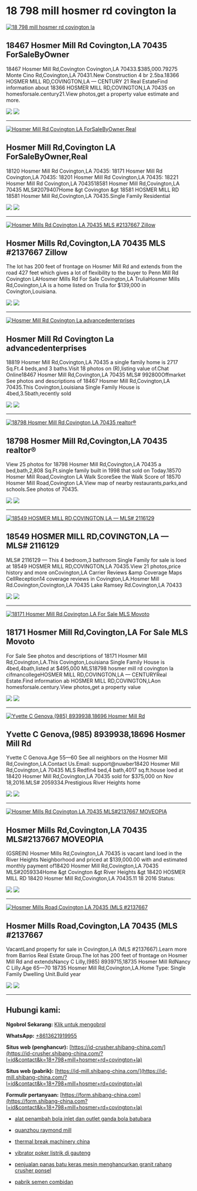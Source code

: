 # 18 798 mill hosmer rd covington la

<a href="https://swt.shibang-china.com/?l=id&img&k=18+798+mill+hosmer+rd+covington+la" target="_blank">![18 798 mill hosmer rd covington la](http://static.shibang-china.com/all-800x300/642.jpg)</a>

## 18467 Hosmer Mill Rd Covington,LA 70435 ForSaleByOwner
18467 Hosmer Mill Rd,Covington Covington,LA 70433.$385,000.79275 Monte Cino Rd,Covington,LA 70431.New Construction 4 br 2.5ba.18366 HOSMER MILL RD,COVINGTON,LA — CENTURY 21 Real EstateFind information about 18366 HOSMER MILL RD,COVINGTON,LA 70435 on homesforsale.century21.View photos,get a property value estimate and more.


<a href="https://whatsapp.shibangsoft.com/WhatsApp.php" target="_blank" title="WhatsApp">![](http://static.shibang-china.com/icon/whatsapp.png)</a> <a href="https://swt.shibang-china.com/?l=id&icon&k=18+798+mill+hosmer+rd+covington+la" target="_blank">![](http://static.shibang-china.com/icon/chat-id.png)</a>

---

<a href="https://swt.shibang-china.com/?l=id&img&k=18+798+mill+hosmer+rd+covington+la" target="_blank">![Hosmer Mill Rd,Covington LA ForSaleByOwner,Real](http://static.shibang-china.com/all-800x300/139.jpg)</a>

## Hosmer Mill Rd,Covington LA ForSaleByOwner,Real
18120 Hosmer Mill Rd Covington,LA 70435: 18171 Hosmer Mill Rd Covington,LA 70435: 18201 Hosmer Mill Rd Covington,LA 70435: 18221 Hosmer Mill Rd Covington,LA 7043518581 Hosmer Mill Rd,Covington,LA 70435 MLS#2079407Home &gt Covington &gt 18581 HOSMER MILL RD 18581 Hosmer Mill Rd,Covington,LA 70435.Single Family Residential


<a href="https://whatsapp.shibangsoft.com/WhatsApp.php" target="_blank" title="WhatsApp">![](http://static.shibang-china.com/icon/whatsapp.png)</a> <a href="https://swt.shibang-china.com/?l=id&icon&k=18+798+mill+hosmer+rd+covington+la" target="_blank">![](http://static.shibang-china.com/icon/chat-id.png)</a>

---

<a href="https://swt.shibang-china.com/?l=id&img&k=18+798+mill+hosmer+rd+covington+la" target="_blank">![Hosmer Mills Rd,Covington,LA 70435 MLS #2137667 Zillow](http://static.shibang-china.com/all-800x300/1272.jpg)</a>

## Hosmer Mills Rd,Covington,LA 70435 MLS #2137667 Zillow
The lot has 200 feet of frontage on Hosmer Mill Rd and extends from the road 427 feet which gives a lot of flexibility to the buyer to Penn Mill Rd Covington LAHosmer Mills Rd For Sale Covington,LA TruliaHosmer Mills Rd,Covington,LA is a home listed on Trulia for $139,000 in Covington,Louisiana.


<a href="https://whatsapp.shibangsoft.com/WhatsApp.php" target="_blank" title="WhatsApp">![](http://static.shibang-china.com/icon/whatsapp.png)</a> <a href="https://swt.shibang-china.com/?l=id&icon&k=18+798+mill+hosmer+rd+covington+la" target="_blank">![](http://static.shibang-china.com/icon/chat-id.png)</a>

---

<a href="https://swt.shibang-china.com/?l=id&img&k=18+798+mill+hosmer+rd+covington+la" target="_blank">![Hosmer Mill Rd Covington La advancedenterprises](http://static.shibang-china.com/all-800x300/90.jpg)</a>

## Hosmer Mill Rd Covington La advancedenterprises
18819 Hosmer Mill Rd,Covington,LA 70435 a single family home is 2717 Sq.Ft.4 beds,and 3 baths.Visit 18 photos on (R),listing value of.Chat Online18467 Hosmer Mill Rd,Covington,LA 70435 MLS# 992800Offmarket See photos and descriptions of 18467 Hosmer Mill Rd,Covington,LA 70435.This Covington,Louisiana Single Family House is 4bed,3.5bath,recently sold


<a href="https://whatsapp.shibangsoft.com/WhatsApp.php" target="_blank" title="WhatsApp">![](http://static.shibang-china.com/icon/whatsapp.png)</a> <a href="https://swt.shibang-china.com/?l=id&icon&k=18+798+mill+hosmer+rd+covington+la" target="_blank">![](http://static.shibang-china.com/icon/chat-id.png)</a>

---

<a href="https://swt.shibang-china.com/?l=id&img&k=18+798+mill+hosmer+rd+covington+la" target="_blank">![18798 Hosmer Mill Rd,Covington,LA 70435 realtor®](http://static.shibang-china.com/all-800x300/888.jpg)</a>

## 18798 Hosmer Mill Rd,Covington,LA 70435 realtor®
View 25 photos for 18798 Hosmer Mill Rd,Covington,LA 70435 a bed,bath,2,808 Sq.Ft.single family built in 1998 that sold on Today.18570 Hosmer Mill Road,Covington LA Walk ScoreSee the Walk Score of 18570 Hosmer Mill Road,Covington LA.View map of nearby restaurants,parks,and schools.See photos of 70435.


<a href="https://whatsapp.shibangsoft.com/WhatsApp.php" target="_blank" title="WhatsApp">![](http://static.shibang-china.com/icon/whatsapp.png)</a> <a href="https://swt.shibang-china.com/?l=id&icon&k=18+798+mill+hosmer+rd+covington+la" target="_blank">![](http://static.shibang-china.com/icon/chat-id.png)</a>

---

<a href="https://swt.shibang-china.com/?l=id&img&k=18+798+mill+hosmer+rd+covington+la" target="_blank">![18549 HOSMER MILL RD,COVINGTON,LA — MLS# 2116129](http://static.shibang-china.com/all-800x300/656.jpg)</a>

## 18549 HOSMER MILL RD,COVINGTON,LA — MLS# 2116129
MLS# 2116129 — This 4 bedroom,3 bathroom Single Family for sale is loed at 18549 HOSMER MILL RD,COVINGTON,LA 70435.View 21 photos,price history and more onCovington,LA Carrier Reviews &amp Coverage Maps CellReception14 coverage reviews in Covington,LA.Hosmer Mill Rd.Covington,Covington,LA 70435 Lake Ramsey Rd.Covington,LA 70433


<a href="https://whatsapp.shibangsoft.com/WhatsApp.php" target="_blank" title="WhatsApp">![](http://static.shibang-china.com/icon/whatsapp.png)</a> <a href="https://swt.shibang-china.com/?l=id&icon&k=18+798+mill+hosmer+rd+covington+la" target="_blank">![](http://static.shibang-china.com/icon/chat-id.png)</a>

---

<a href="https://swt.shibang-china.com/?l=id&img&k=18+798+mill+hosmer+rd+covington+la" target="_blank">![18171 Hosmer Mill Rd,Covington,LA For Sale MLS Movoto](http://static.shibang-china.com/all-800x300/586.jpg)</a>

## 18171 Hosmer Mill Rd,Covington,LA For Sale MLS Movoto
For Sale See photos and descriptions of 18171 Hosmer Mill Rd,Covington,LA.This Covington,Louisiana Single Family House is 4bed,4bath,listed at $495,000 MLS18798 hosmer mill rd covington la cifmancollegeHOSMER MILL RD,COVINGTON,LA — CENTURYReal Estate.Find information ab HOSMER MILL RD,COVINGTON,LAon homesforsale.century.View photos,get a property value


<a href="https://whatsapp.shibangsoft.com/WhatsApp.php" target="_blank" title="WhatsApp">![](http://static.shibang-china.com/icon/whatsapp.png)</a> <a href="https://swt.shibang-china.com/?l=id&icon&k=18+798+mill+hosmer+rd+covington+la" target="_blank">![](http://static.shibang-china.com/icon/chat-id.png)</a>

---

<a href="https://swt.shibang-china.com/?l=id&img&k=18+798+mill+hosmer+rd+covington+la" target="_blank">![Yvette C Genova,(985) 8939938,18696 Hosmer Mill Rd](http://static.shibang-china.com/all-800x300/861.jpg)</a>

## Yvette C Genova,(985) 8939938,18696 Hosmer Mill Rd
Yvette C Genova.Age 55—60 See all neighbors on the Hosmer Mill Rd,Covington,LA.Contact Us.Email: support@nuwber18420 Hosmer Mill Rd,Covington,LA 70435 MLS Redfin4 bed,4 bath,4017 sq.ft.house loed at 18420 Hosmer Mill Rd,Covington,LA 70435 sold for $375,000 on Nov 18,2016.MLS# 2059334.Prestigious River Heights home


<a href="https://whatsapp.shibangsoft.com/WhatsApp.php" target="_blank" title="WhatsApp">![](http://static.shibang-china.com/icon/whatsapp.png)</a> <a href="https://swt.shibang-china.com/?l=id&icon&k=18+798+mill+hosmer+rd+covington+la" target="_blank">![](http://static.shibang-china.com/icon/chat-id.png)</a>

---

<a href="https://swt.shibang-china.com/?l=id&img&k=18+798+mill+hosmer+rd+covington+la" target="_blank">![Hosmer Mills Rd,Covington,LA 70435 MLS#2137667 MOVEOPIA](http://static.shibang-china.com/all-800x300/1358.jpg)</a>

## Hosmer Mills Rd,Covington,LA 70435 MLS#2137667 MOVEOPIA
(GSREIN) Hosmer Mills Rd,Covington,LA 70435 is vacant land loed in the River Heights Neighborhood and priced at $139,000.00 with and estimated monthly payment of18420 Hosmer Mill Rd,Covington,LA 70435 MLS#2059334Home &gt Covington &gt River Heights &gt 18420 HOSMER MILL RD 18420 Hosmer Mill Rd,Covington,LA 70435.11 18 2016 Status:


<a href="https://whatsapp.shibangsoft.com/WhatsApp.php" target="_blank" title="WhatsApp">![](http://static.shibang-china.com/icon/whatsapp.png)</a> <a href="https://swt.shibang-china.com/?l=id&icon&k=18+798+mill+hosmer+rd+covington+la" target="_blank">![](http://static.shibang-china.com/icon/chat-id.png)</a>

---

<a href="https://swt.shibang-china.com/?l=id&img&k=18+798+mill+hosmer+rd+covington+la" target="_blank">![Hosmer Mills Road,Covington,LA 70435 (MLS #2137667](http://static.shibang-china.com/all-800x300/424.jpg)</a>

## Hosmer Mills Road,Covington,LA 70435 (MLS #2137667
VacantLand property for sale in Covington,LA (MLS #2137667).Learn more from Barrios Real Estate Group.The lot has 200 feet of frontage on Hosmer Mill Rd and extendsNancy C Lilly,(985) 8939715,18735 Hosmer Mill RdNancy C Lilly.Age 65—70 18735 Hosmer Mill Rd,Covington,LA.Home Type: Single Family Dwelling Unit.Build year


<a href="https://whatsapp.shibangsoft.com/WhatsApp.php" target="_blank" title="WhatsApp">![](http://static.shibang-china.com/icon/whatsapp.png)</a> <a href="https://swt.shibang-china.com/?l=id&icon&k=18+798+mill+hosmer+rd+covington+la" target="_blank">![](http://static.shibang-china.com/icon/chat-id.png)</a>

---
## Hubungi kami:

**Ngobrol Sekarang:** [Klik untuk mengobrol](https://swt.shibang-china.com?l=id&contact&k=18+798+mill+hosmer+rd+covington+la)

**WhatsApp:**  [+8613621919955](https://whatsapp.shibangsoft.com/WhatsApp.php)

**Situs web (penghancur):** [https://id-crusher.shibang-china.com/](https://id-crusher.shibang-china.com/?l=id&contact&k=18+798+mill+hosmer+rd+covington+la)

**Situs web (pabrik):** [https://id-mill.shibang-china.com/](https://id-mill.shibang-china.com/?l=id&contact&k=18+798+mill+hosmer+rd+covington+la)

**Formulir pertanyaan:** [https://form.shibang-china.com](https://form.shibang-china.com?l=id&contact&k=18+798+mill+hosmer+rd+covington+la)

* [alat penambah bola inlet dan outlet ganda bola batubara](../48/alat%20penambah%20bola%20inlet%20dan%20outlet%20ganda%20bola%20batubara.md)

* [quanzhou raymond mill](../49/quanzhou%20raymond%20mill.md)

* [thermal break machinery china](../47/thermal%20break%20machinery%20china.md)

* [vibrator poker listrik di gauteng](../43/vibrator%20poker%20listrik%20di%20gauteng.md)

* [penjualan panas batu keras mesin menghancurkan granit rahang crusher ponsel](../48/penjualan%20panas%20batu%20keras%20mesin%20menghancurkan%20granit%20rahang%20crusher%20ponsel.md)

* [pabrik semen combidan](../48/pabrik%20semen%20combidan.md)